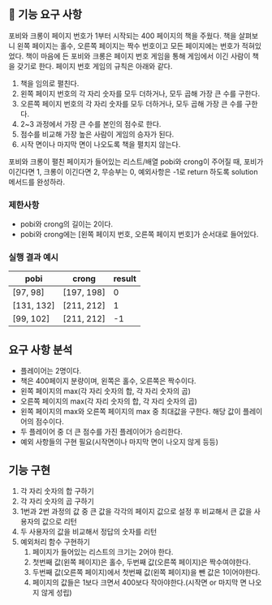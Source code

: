 ## 🚀 기능 요구 사항

포비와 크롱이 페이지 번호가 1부터 시작되는 400 페이지의 책을 주웠다. 책을 살펴보니 왼쪽 페이지는 홀수, 오른쪽 페이지는 짝수 번호이고 모든 페이지에는 번호가 적혀있었다. 책이 마음에 든 포비와 크롱은 페이지 번호 게임을 통해 게임에서 이긴 사람이 책을 갖기로 한다. 페이지 번호 게임의 규칙은 아래와 같다.

1. 책을 임의로 펼친다.
2. 왼쪽 페이지 번호의 각 자리 숫자를 모두 더하거나, 모두 곱해 가장 큰 수를 구한다.
3. 오른쪽 페이지 번호의 각 자리 숫자를 모두 더하거나, 모두 곱해 가장 큰 수를 구한다.
4. 2~3 과정에서 가장 큰 수를 본인의 점수로 한다.
5. 점수를 비교해 가장 높은 사람이 게임의 승자가 된다.
6. 시작 면이나 마지막 면이 나오도록 책을 펼치지 않는다.

포비와 크롱이 펼친 페이지가 들어있는 리스트/배열 pobi와 crong이 주어질 때, 포비가 이긴다면 1, 크롱이 이긴다면 2, 무승부는 0, 예외사항은 -1로 return 하도록 solution 메서드를 완성하라.

### 제한사항

- pobi와 crong의 길이는 2이다.
- pobi와 crong에는 [왼쪽 페이지 번호, 오른쪽 페이지 번호]가 순서대로 들어있다.

### 실행 결과 예시

| pobi | crong | result |
| --- | --- | --- |
| [97, 98] | [197, 198] | 0 |
| [131, 132] | [211, 212] | 1 |
| [99, 102] | [211, 212] | -1 |

## 요구 사항 분석
* 플레이어는 2명이다.
* 책은 400페이지 분량이며, 왼쪽은 홀수, 오른쪽은 짝수이다.
* 왼쪽 페이지의 max(각 자리 숫자의 합, 각 자리 숫자의 곱)
* 오른쪽 페이지의 max(각 자리 숫자의 합, 각 자리 숫자의 곱)
* 왼쪽 페이지의 max와 오른쪽 페이지의 max 중 최대값을 구한다. 해당 값이 플레이어의 점수이다.
* 두 플레이어 중 더 큰 점수를 가진 플레이어가 승리한다.
* 예외 사항들의 구현 필요(시작면이나 마지막 면이 나오지 않게 등등)

## 기능 구현
1. 각 자리 숫자의 합 구하기 
2. 각 자리 숫자의 곱 구하기
3. 1번과 2번 과정의 값 중 큰 값을 각각의 페이지 값으로 설정 후 비교해서 큰 값을 사용자의 값으로 리턴
4. 두 사용자의 값을 비교해서 정답의 숫자를 리턴
5. 예외처리 함수 구현하기
    1. 페이지가 들어있는 리스트의 크기는 2어야 한다.
   2. 첫번째 값(왼쪽 페이지)은 홀수, 두번째 값(오른쪽 페이지)은 짝수여야한다.
   3. 두번째 값(오른쪽 페이지)에서 첫번째 값(왼쪽 페이지)을 뺀 값은 1이어야한다.
   4. 페이지의 값들은 1보다 크면서 400보다 작아야한다.(시작면 or 마지막 면 나오지 않게 성립)